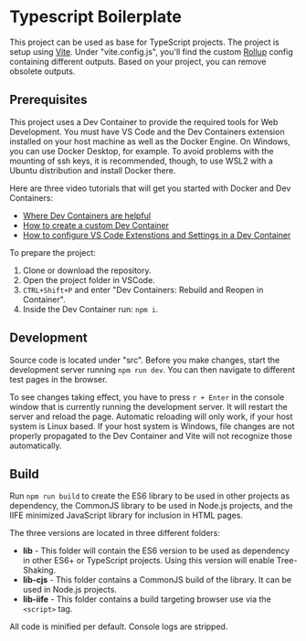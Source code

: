 # Typescript Boilerplate

This project can be used as base for TypeScript projects. The project is setup using [Vite](https://vitejs.dev/guide/). Under "vite.config.js", you'll find the custom [Rollup](https://rollupjs.org/) config containing different outputs. Based on your project, you can remove obsolete outputs.

## Prerequisites

This project uses a Dev Container to provide the required tools for Web Development. You must have VS Code and the Dev Containers extension installed on your host machine as well as the Docker Engine. On Windows, you can use Docker Desktop, for example. To avoid problems with the mounting of ssh keys, it is recommended, though, to use WSL2 with a Ubuntu distribution and install Docker there.

Here are three video tutorials that will get you started with Docker and Dev Containers:

- [Where Dev Containers are helpful](https://youtu.be/9F-jbT-pHkg?si=yW4RThXZNC0SMIyl)
- [How to create a custom Dev Container](https://youtu.be/7P0pTECkiN8?si=51YPKbUzL7OlAs80)
- [How to configure VS Code Extenstions and Settings in a Dev Container](https://youtu.be/W84R1CxtF0c?si=YBhBRzKk1lgCKEyz)

To prepare the project:

1. Clone or download the repository.
2. Open the project folder in VSCode.
3. `CTRL+Shift+P` and enter "Dev Containers: Rebuild and Reopen in Container".
4. Inside the Dev Container run: `npm i`.

## Development

Source code is located under "src". Before you make changes, start the development server running `npm run dev`. You can then navigate to different test pages in the browser.

To see changes taking effect, you have to press `r + Enter` in the console window that is currently running the development server. It will restart the server and reload the page. Automatic reloading will only work, if your host system is Linux based. If your host system is Windows, file changes are not properly propagated to the Dev Container and Vite will not recognize those automatically.

## Build

Run `npm run build` to create the ES6 library to be used in other projects as dependency, the CommonJS library to be used in Node.js projects, and the IIFE minimized JavaScript library for inclusion in HTML pages.

The three versions are located in three different folders:

- **lib** - This folder will contain the ES6 version to be used as dependency in other ES6+ or TypeScript projects. Using this version will enable Tree-Shaking.
- **lib-cjs** - This folder contains a CommonJS build of the library. It can be used in Node.js projects.
- **lib-iife** - This folder contains a build targeting browser use via the ``<script>`` tag. 

All code is minified per default. Console logs are stripped.
